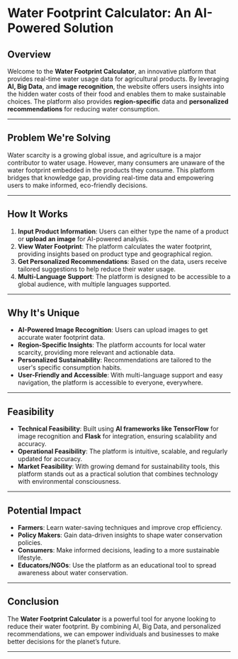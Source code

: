 # Water Footprint Calculator: An AI-Powered Solution

## Overview
Welcome to the **Water Footprint Calculator**, an innovative platform that provides real-time water usage data for agricultural products. By leveraging **AI, Big Data**, and **image recognition**, the website offers users insights into the hidden water costs of their food and enables them to make sustainable choices. The platform also provides **region-specific** data and **personalized recommendations** for reducing water consumption.

---

## Problem We're Solving
Water scarcity is a growing global issue, and agriculture is a major contributor to water usage. However, many consumers are unaware of the water footprint embedded in the products they consume. This platform bridges that knowledge gap, providing real-time data and empowering users to make informed, eco-friendly decisions.

---

## How It Works
1. **Input Product Information**: Users can either type the name of a product or **upload an image** for AI-powered analysis.
2. **View Water Footprint**: The platform calculates the water footprint, providing insights based on product type and geographical region.
3. **Get Personalized Recommendations**: Based on the data, users receive tailored suggestions to help reduce their water usage.
4. **Multi-Language Support**: The platform is designed to be accessible to a global audience, with multiple languages supported.

---

## Why It's Unique
- **AI-Powered Image Recognition**: Users can upload images to get accurate water footprint data.
- **Region-Specific Insights**: The platform accounts for local water scarcity, providing more relevant and actionable data.
- **Personalized Sustainability**: Recommendations are tailored to the user's specific consumption habits.
- **User-Friendly and Accessible**: With multi-language support and easy navigation, the platform is accessible to everyone, everywhere.

---

## Feasibility
- **Technical Feasibility**: Built using **AI frameworks like TensorFlow** for image recognition and **Flask** for integration, ensuring scalability and accuracy.
- **Operational Feasibility**: The platform is intuitive, scalable, and regularly updated for accuracy.
- **Market Feasibility**: With growing demand for sustainability tools, this platform stands out as a practical solution that combines technology with environmental consciousness.

---

## Potential Impact
- **Farmers**: Learn water-saving techniques and improve crop efficiency.
- **Policy Makers**: Gain data-driven insights to shape water conservation policies.
- **Consumers**: Make informed decisions, leading to a more sustainable lifestyle.
- **Educators/NGOs**: Use the platform as an educational tool to spread awareness about water conservation.

---

## Conclusion
The **Water Footprint Calculator** is a powerful tool for anyone looking to reduce their water footprint. By combining AI, Big Data, and personalized recommendations, we can empower individuals and businesses to make better decisions for the planet’s future.

---

